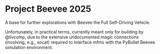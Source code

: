# Project Beevee 2025

A base for further explorations with Beevee the Full Self-Driving Vehicle.

Unfortunately, in practical terms, currently meant only for building
by @livcomp, due to the extensive undocumented magic connections
(involving, e.g., socat) required to interface mfms with the PyBullet
Beevee simulation environment.
